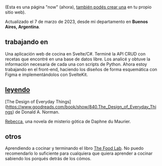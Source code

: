 (Esta es una página "now" (ahora), [también podés crear una](https://nownownow.com/about) en tu propio sitio web).

Actualizado el 7 de marzo de 2023, desde mi departamento en **Buenos Aires, Argentina**.

## trabajando en
Una aplicación web de cocina en Svelte/C#. Terminé la API CRUD con recetas que encontré en una base de datos libre. Los analicé y obtuve la información necesaria de cada una con scripts de Python. Ahora estoy trabajando en el front-end, haciendo los diseños de forma esquemática con Figma e implementándolos con SvelteKit.

## [leyendo](/leyendo)
[The Design of Everyday Things] (https://www.goodreads.com/book/show/840.The_Design_of_Everyday_Things) de Donald A. Norman.

[Rebecca](https://www.goodreads.com/book/show/203466580-rebecca), una novela de misterio gótica de Daphne du Maurier.

## otros
Aprendiendo a cocinar y terminando el libro [The Food Lab](https://www.amazon.com/Food-Lab-Cooking-Through-Science). No puedo recomendarlo lo suficiente para cualquiera que quiera aprender a cocinar sabiendo los porqués detrás de los cómos.